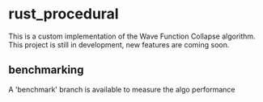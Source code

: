# rust_procedural
This is a custom implementation of the Wave Function Collapse algorithm. This project is still in development, new features are coming soon.

## benchmarking
A 'benchmark' branch is available to measure the algo performance
